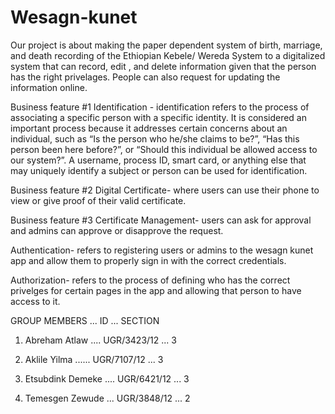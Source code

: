 # Wesagn-kunet

Our project is about making the paper dependent system of birth, marriage, and death recording of the Ethiopian Kebele/ Wereda System to a digitalized system that can record, edit , and delete information given that the person has the right privelages. People can also request for updating the information online.

Business feature #1 Identification - identification refers to the process of associating a specific person with a specific identity. It is considered an important process because it addresses certain concerns about an individual, such as “Is the person who he/she claims to be?”, “Has this person been here before?”, or “Should this individual be allowed access to our system?”. A username, process ID, smart card, or anything else that may uniquely identify a subject or person can be used for identification.

Business feature #2 Digital Certificate- where users can use their phone to view or give proof of their valid certificate.

Business feature #3 Certificate Management- users can ask for approval and admins can approve or disapprove the request.


Authentication- refers to registering users or admins to the wesagn kunet app and allow them to properly sign in with the correct credentials.

Authorization- refers to the process of defining who has the correct privelges for certain pages in the app and allowing that person to have access to it.
        


GROUP MEMBERS      ...    ID        ...    SECTION

1. Abreham Atlaw  ....  UGR/3423/12   ...  3

2. Aklile Yilma   ......  UGR/7107/12   ...    3

3. Etsubdink Demeke .... UGR/6421/12   ...   3

4. Temesgen Zewude ...  UGR/3848/12   ...    2  
        

